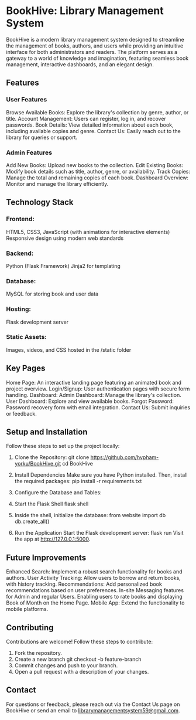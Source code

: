 # BookHive: Library Management System

BookHive is a modern library management system designed to streamline the management of books, authors, and users while providing an intuitive interface for both administrators and readers. The platform serves as a gateway to a world of knowledge and imagination, featuring seamless book management, interactive dashboards, and an elegant design.
 
## Features
 
### User Features
 Browse Available Books: Explore the library's collection by genre, author, or title.
 Account Management: Users can register, log in, and recover passwords.
 Book Details: View detailed information about each book, including available copies and genre.
 Contact Us: Easily reach out to the library for queries or support.
### Admin Features
 Add New Books: Upload new books to the collection.
 Edit Existing Books: Modify book details such as title, author, genre, or availability.
Track Copies: Manage the total and remaining copies of each book.
Dashboard Overview: Monitor and manage the library efficiently.

## Technology Stack
### Frontend:
HTML5, CSS3, JavaScript (with animations for interactive elements)
Responsive design using modern web standards
### Backend:
Python (Flask Framework)
Jinja2 for templating
### Database:
MySQL for storing book and user data
### Hosting:
Flask development server
### Static Assets:
Images, videos, and CSS hosted in the /static folder

## Key Pages
Home Page: An interactive landing page featuring an animated book and project overview.
Login/Signup: User authentication pages with secure form handling.
Dashboard:
Admin Dashboard: Manage the library's collection.
User Dashboard: Explore and view available books.
Forgot Password: Password recovery form with email integration.
Contact Us: Submit inquiries or feedback.


## Setup and Installation
Follow these steps to set up the project locally:

1. Clone the Repository:
git clone https://github.com/hvpham-yorku/BookHive.git
cd BookHive

2. Install Dependencies
Make sure you have Python installed. Then, install the required packages:
pip install -r requirements.txt

3. Configure the Database and Tables:
  1. Start the Flask Shell
   flask shell
  2. Inside the shell, initialize the database:
     from website import db
      db.create_all()
     


4. Run the Application
Start the Flask development server:
flask run
Visit the app at http://127.0.0.1:5000.

## Future Improvements
Enhanced Search: Implement a robust search functionality for books and authors.
User Activity Tracking: Allow users to borrow and return books, with history tracking.
Recommendations: Add personalized book recommendations based on user preferences.
In-site Messaging features for Admin and regular Users.
Enabling users to rate books and displaying Book of Month on the Home Page.
Mobile App: Extend the functionality to mobile platforms.

## Contributing
Contributions are welcome! Follow these steps to contribute:
1. Fork the repository.
2. Create a new branch
 git checkout -b feature-branch
3. Commit changes and push to your branch.
4. Open a pull request with a description of your changes.

## Contact
For questions or feedback, please reach out via the Contact Us page on BookHive or send an email to librarymanagementsystem59@gmail.com.



